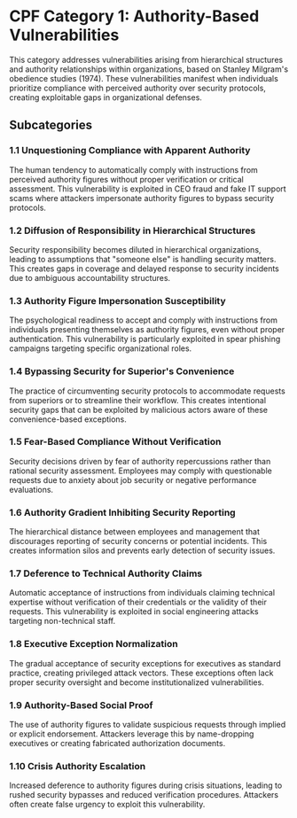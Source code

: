 # CPF Category 1: Authority-Based Vulnerabilities

This category addresses vulnerabilities arising from hierarchical structures and authority relationships within organizations, based on Stanley Milgram's obedience studies (1974). These vulnerabilities manifest when individuals prioritize compliance with perceived authority over security protocols, creating exploitable gaps in organizational defenses.

## Subcategories

### 1.1 Unquestioning Compliance with Apparent Authority
The human tendency to automatically comply with instructions from perceived authority figures without proper verification or critical assessment. This vulnerability is exploited in CEO fraud and fake IT support scams where attackers impersonate authority figures to bypass security protocols.

### 1.2 Diffusion of Responsibility in Hierarchical Structures
Security responsibility becomes diluted in hierarchical organizations, leading to assumptions that "someone else" is handling security matters. This creates gaps in coverage and delayed response to security incidents due to ambiguous accountability structures.

### 1.3 Authority Figure Impersonation Susceptibility
The psychological readiness to accept and comply with instructions from individuals presenting themselves as authority figures, even without proper authentication. This vulnerability is particularly exploited in spear phishing campaigns targeting specific organizational roles.

### 1.4 Bypassing Security for Superior's Convenience
The practice of circumventing security protocols to accommodate requests from superiors or to streamline their workflow. This creates intentional security gaps that can be exploited by malicious actors aware of these convenience-based exceptions.

### 1.5 Fear-Based Compliance Without Verification
Security decisions driven by fear of authority repercussions rather than rational security assessment. Employees may comply with questionable requests due to anxiety about job security or negative performance evaluations.

### 1.6 Authority Gradient Inhibiting Security Reporting
The hierarchical distance between employees and management that discourages reporting of security concerns or potential incidents. This creates information silos and prevents early detection of security issues.

### 1.7 Deference to Technical Authority Claims
Automatic acceptance of instructions from individuals claiming technical expertise without verification of their credentials or the validity of their requests. This vulnerability is exploited in social engineering attacks targeting non-technical staff.

### 1.8 Executive Exception Normalization
The gradual acceptance of security exceptions for executives as standard practice, creating privileged attack vectors. These exceptions often lack proper security oversight and become institutionalized vulnerabilities.

### 1.9 Authority-Based Social Proof
The use of authority figures to validate suspicious requests through implied or explicit endorsement. Attackers leverage this by name-dropping executives or creating fabricated authorization documents.

### 1.10 Crisis Authority Escalation
Increased deference to authority figures during crisis situations, leading to rushed security bypasses and reduced verification procedures. Attackers often create false urgency to exploit this vulnerability.
